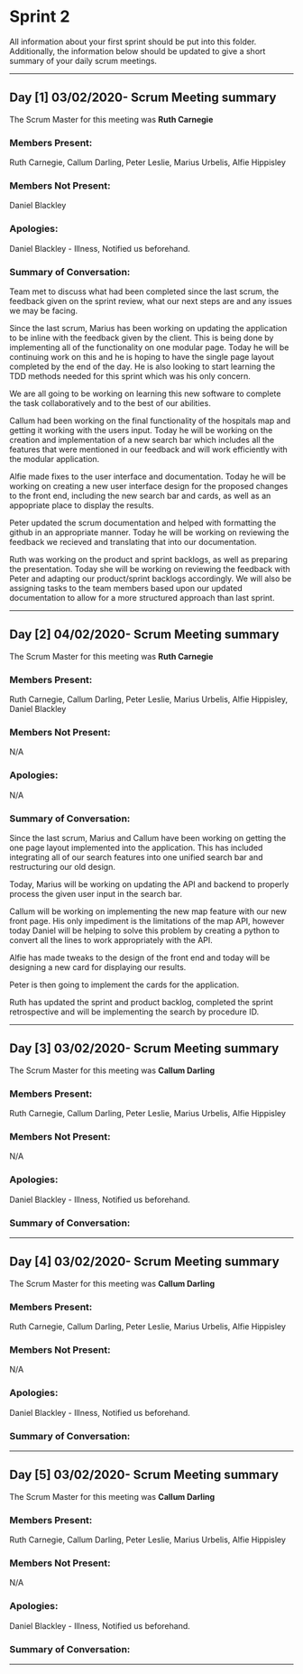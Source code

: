 # Sprint 2

All information about your first sprint should be put into this folder. Additionally, the information below should be updated to give a short summary of your daily scrum meetings.

---

## Day [1] 03/02/2020- Scrum Meeting summary
The Scrum Master for this meeting was **Ruth Carnegie**

### Members Present:
Ruth Carnegie, Callum Darling, Peter Leslie, Marius Urbelis, Alfie Hippisley

### Members Not Present:
Daniel Blackley

### Apologies:
Daniel Blackley - Illness, Notified us beforehand. 

### Summary of Conversation:
Team met to discuss what had been completed since the last scrum, the feedback given on the sprint review, what our next steps are and any issues we may be facing. 

Since the last scrum, Marius has been working on updating the application to be inline with the feedback given by the client. This is being done by implementing all of the functionality on one modular page. Today he will be continuing work on this and he is hoping to have the single page layout completed by the end of the day. He is also looking to start learning the TDD methods needed for this sprint which was his only concern. 

We are all going to be working on learning this new software to complete the task collaboratively and to the best of our abilities. 

Callum had been working on the final functionality of the hospitals map and getting it working with the users input. Today he will be working on the creation and implementation of a new search bar which includes all the features that were mentioned in our feedback and will work efficiently with the modular application. 

Alfie made fixes to the user interface and documentation.  Today he will be working on creating a new user interface design for the proposed changes to the front end, including the new search bar and cards, as well as an appopriate place to display the results. 

Peter updated the scrum documentation and helped with formatting the github in an appropriate manner. Today he will be working on reviewing the feedback we recieved and translating that into our documentation. 

Ruth was working on the product and sprint backlogs, as well as preparing the presentation. Today she will be working on reviewing the feedback with Peter and adapting our product/sprint backlogs accordingly. We will also be assigning tasks to the team members based upon our updated documentation to allow for a more structured approach than last sprint. 


---
## Day [2] 04/02/2020- Scrum Meeting summary
The Scrum Master for this meeting was **Ruth Carnegie**

### Members Present:
Ruth Carnegie, Callum Darling, Peter Leslie, Marius Urbelis, Alfie Hippisley, Daniel Blackley

### Members Not Present:
N/A

### Apologies:
N/A

### Summary of Conversation:

Since the last scrum, Marius and Callum have been working on getting the one page layout implemented into the application. This has included integrating all of our search features into one unified search bar and restructuring our old design. 

Today, Marius will be working on updating the API and backend to properly process the given user input in the search bar. 

Callum will be working on implementing the new map feature with our new front page. His only impediment 
is the limitations of the map API, however today Daniel will be helping to solve this problem by creating a python to convert all the lines to work appropriately with the API. 

Alfie has made tweaks to the design of the front end and today will be designing a new card for displaying our results. 

Peter is then going to implement the cards for the application. 

Ruth has updated the sprint and product backlog, completed the sprint retrospective and will be implementing the search by procedure ID.



---
## Day [3] 03/02/2020- Scrum Meeting summary
The Scrum Master for this meeting was **Callum Darling**

### Members Present:
Ruth Carnegie, Callum Darling, Peter Leslie, Marius Urbelis, Alfie Hippisley

### Members Not Present:
N/A

### Apologies:
Daniel Blackley - Illness, Notified us beforehand. 

### Summary of Conversation:

---

## Day [4] 03/02/2020- Scrum Meeting summary
The Scrum Master for this meeting was **Callum Darling**

### Members Present:
Ruth Carnegie, Callum Darling, Peter Leslie, Marius Urbelis, Alfie Hippisley

### Members Not Present:
N/A

### Apologies:
Daniel Blackley - Illness, Notified us beforehand. 

### Summary of Conversation:

---
## Day [5] 03/02/2020- Scrum Meeting summary
The Scrum Master for this meeting was **Callum Darling**

### Members Present:
Ruth Carnegie, Callum Darling, Peter Leslie, Marius Urbelis, Alfie Hippisley

### Members Not Present:
N/A

### Apologies:
Daniel Blackley - Illness, Notified us beforehand. 

### Summary of Conversation:

---


